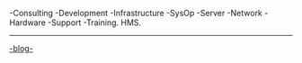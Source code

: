 -Consulting -Development -Infrastructure -SysOp -Server -Network -Hardware -Support -Training.
HMS.

---------------------------------------------------------------------------------------------------------
<a href="https://hectormiguel.github.io/BLOG.md/">-blog-</a>
